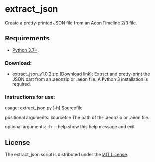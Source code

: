 # extract_json

Create a pretty-printed JSON file from an Aeon Timeline 2/3 file.

## Requirements

- [Python 3.7+](https://www.python.org). 

### Download:

- [extract_json_v1.0.2.zip (Download link)](https://raw.githubusercontent.com/peter88213/paeon/main/dist/extract_json_v1.0.2.zip): Extract and pretty-print the JSON part from an .aeonzip or .aeon file. A Python 3 installation is required.

### Instructions for use:

usage: extract_json.py [-h] Sourcefile

positional arguments:
  Sourcefile  The path of the .aeonzip or .aeon file.

optional arguments:
  -h, --help  show this help message and exit


## License

The extract_json script is distributed under the [MIT License](http://www.opensource.org/licenses/mit-license.php).